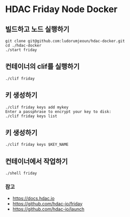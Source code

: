 # HDAC Friday Node Docker

## 빌드하고 노드 실행하기
```/bin/bash
git clone git@github.com:ludorumjeoun/hdac-docker.git
cd ./hdac-docker
./start friday
```

## 컨테이너의 clif를 실행하기
```/bin/bash
./clif friday
```

## 키 생성하기
```/bin/bash
./clif friday keys add mykey
Enter a passphrase to encrypt your key to disk:
./clif friday keys list
```

## 키 생성하기
```/bin/bash
./clif friday keys $KEY_NAME
```

## 컨테이너에서 작업하기
```/bin/bash
./shell friday
```


### 참고
- https://docs.hdac.io
- https://github.com/hdac-io/friday
- https://github.com/hdac-io/launch